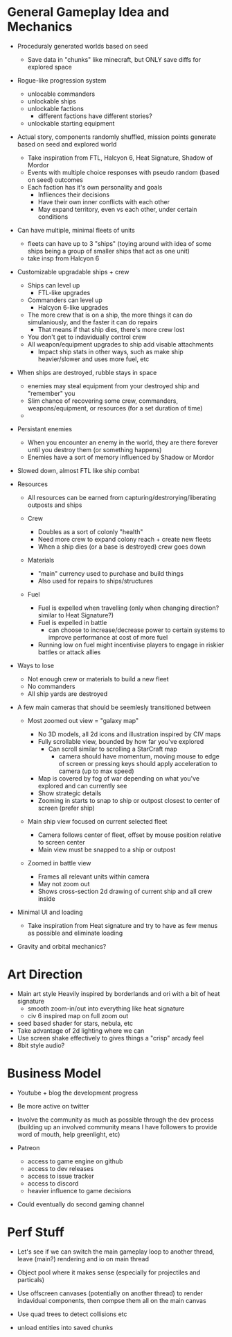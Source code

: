 General Gameplay Idea and Mechanics
===================================

- Proceduraly generated worlds based on seed
    - Save data in "chunks" like minecraft, but ONLY save diffs for explored space

- Rogue-like progression system
    - unlocable commanders
    - unlockable ships
    - unlockable factions
        - different factions have different stories?
    - unlockable starting equipment

- Actual story, components randomly shuffled, mission points generate based on seed and explored world
    - Take inspiration from FTL, Halcyon 6, Heat Signature, Shadow of Mordor
    - Events with multiple choice responses with pseudo random (based on seed) outcomes
    - Each faction has it's own personality and goals
        - Infliences their decisions
        - Have their own inner conflicts with each other
        - May expand territory, even vs each other, under certain conditions

- Can have multiple, minimal fleets of units
    - fleets can have up to 3 "ships" (toying around with idea of some ships being a group of smaller ships that act as one unit)
    - take insp from Halcyon 6



- Customizable upgradable ships + crew
    - Ships can level up
        - FTL-like upgrades
    - Commanders can level up
        - Halcyon 6-like upgrades
    - The more crew that is on a ship, the more things it can do simulaniously, and the faster it can do repairs
        - That means if that ship dies, there's more crew lost
    - You don't get to indavidually control crew
    - All weapon/equipment upgrades to ship add visable attachments
        - Impact ship stats in other ways, such as make ship heavier/slower and uses more fuel, etc

- When ships are destroyed, rubble stays in space
    - enemies may steal equipment from your destroyed ship and "remember" you
    - Slim chance of recovering some crew, commanders, weapons/equipment, or resources (for a set duration of time)
    - 

- Persistant enemies
    - When you encounter an enemy in the world, they are there forever until you destroy them (or something happens)
    - Enemies have a sort of memory influenced by Shadow or Mordor

- Slowed down, almost FTL like ship combat

- Resources
    - All resources can be earned from capturing/destrorying/liberating outposts and ships

    - Crew
        - Doubles as a sort of colonly "health"
        - Need more crew to expand colony reach + create new fleets
        - When a ship dies (or a base is destroyed) crew goes down

    - Materials
        - "main" currency used to purchase and build things
        - Also used for repairs to ships/structures

    - Fuel
        - Fuel is expelled when travelling (only when changing direction? similar to Heat Signature?)
        - Fuel is expelled in battle
            - can choose to increase/decrease power to certain systems to improve performance at cost of more fuel
        - Running low on fuel might incentivise players to engage in riskier battles or attack allies

- Ways to lose
    - Not enough crew or materials to build a new fleet
    - No commanders
    - All ship yards are destroyed

- A few main cameras that should be seemlesly transitioned between
    - Most zoomed out view = "galaxy map"
        - No 3D models, all 2d icons and illustration inspired by CIV maps
        - Fully scrollable view, bounded by how far you've explored
            - Can scroll similar to scrolling a StarCraft map
                - camera should have momentum, moving mouse to edge of screen or pressing keys should apply acceleration to camera (up to max speed)
        - Map is covered by fog of war depending on what you've explored and can currently see
        - Show strategic details
        - Zooming in starts to snap to ship or outpost closest to center of screen (prefer ship)

    - Main ship view focused on current selected fleet
        - Camera follows center of fleet, offset by mouse position relative to screen center
        - Main view must be snapped to a ship or outpost

    - Zoomed in battle view
        - Frames all relevant units within camera
        - May not zoom out
        - Shows cross-section 2d drawing of current ship and all crew inside

- Minimal UI and loading
    - Take inspiration from Heat signature and try to have as few menus as possible and eliminate loading

- Gravity and orbital mechanics?


Art Direction
============

- Main art style Heavily inspired by borderlands and ori with a bit of heat signature
    - smooth zoom-in/out into everything like heat signature
    - civ 6 inspired map on full zoom out
- seed based shader for stars, nebula, etc
- Take advantage of 2d lighting where we can
- Use screen shake effectively to gives things a "crisp" arcady feel
- 8bit style audio?

Business Model
============

- Youtube + blog the development progress

- Be more active on twitter

- Involve the community as much as possible through the dev process (building up an involved community means I have followers to provide word of mouth, help greenlight, etc)

- Patreon
    - access to game engine on github
    - access to dev releases
    - access to issue tracker
    - access to discord
    - heavier influence to game decisions

- Could eventually do second gaming channel


Perf Stuff
==========

- Let's see if we can switch the main gameplay loop to another thread, leave (main?) rendering and io on main thread

- Object pool where it makes sense (especially for projectiles and particals)

- Use offscreen canvases (potentially on another thread) to render indavidual components, then compse them all on the main canvas

- Use quad trees to detect collisions etc

- unload entities into saved chunks